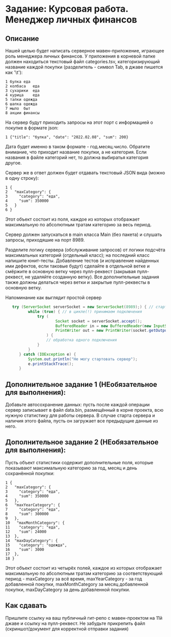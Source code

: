 # Задание: Курсовая работа. Менеджер личных финансов
## Описание

Нашей целью будет написать серверное мавен-приложение, играющее роль менеджера личных финансов. У приложения в корневой папке должен находиться текстовый файл categories.tsv, категоризирующий название каждой покупки (разделитель - символ Tab, в джаве пишется как '\t'):
```
1 булка	еда
2 колбаса	еда
3 сухарики	еда
4 курица	еда
5 тапки	одежда
6 шапка	одежда
7 мыло	быт
8 акции	финансы
```

На сервер будут приходить запросы на этот порт с информацией о покупке в формате json:
```
1 {"title": "булка", "date": "2022.02.08", "sum": 200}
```
Дата будет именно в таком формате - год.месяц.число. Обратите внимание, что приходит название покупки, а не категория. Если названия в файле категорий нет, то должна выбиратья категория другое.

Сервер же в ответ должен будет отдавать текстовый JSON вида (можно в одну строку):
```
1 {
2   "maxCategory": {
3     "category": "еда",
4     "sum": 350000
5   }
6 }
```
Этот объект состоит из поля, каждое из которых отображает максимальную по абсолютным тратам категорию за весь период.

Сервер должен запускаться в main класса Main (без пакета) и слушать запросы, приходяшие на порт 8989.

Разделите логику сервера (обслуживание запросов) от логики подсчёта максимальных категорий (отдельный класс); на последний класс напишите юнит-тесты. Добавление тестов (и исправление найденных ими дефектов, если таковые будут) сделайте в отдельной ветке и смёржите в основную ветку через пулл-реквест (закрывая пулл-реквест, не удаляйте созданную ветку). Все дополнительные задания также должны делаться через ветки и закрытые пулл-реквесты в основную ветку.

Напоминание как выглядит простой сервер
```java 
   try (ServerSocket serverSocket = new ServerSocket(8989);) { // стартуем сервер один(!) раз
          while (true) { // в цикле(!) принимаем подключения
              try (
                      Socket socket = serverSocket.accept();
                      BufferedReader in = new BufferedReader(new InputStreamReader(socket.getInputStream()));
                      PrintWriter out = new PrintWriter(socket.getOutputStream());
                  ) {
                  // обработка одного подключения
              }
          }
      } catch (IOException e) {
          System.out.println("Не могу стартовать сервер");
          e.printStackTrace();
      }
```
## Дополнительное задание 1 (НЕобязательное для выполнения):
Добавьте автосохранение данных: пусть после каждой операции сервер записывает в файл data.bin, размещённый в корне проекта, всю нужную статистику для работы сервера. В случае старта сервера и наличия этого файла, пусть он загружает все предыдущие данные из него.

## Дополнительное задание 2 (НЕобязательное для выполнения):
Пусть объект статистики содержит дополнительные поля, которые показывают максимальную категорию за год, месяц и день сохранённой покупки:
```
1 {
2   "maxCategory": {
3     "category": "еда",
4     "sum": 350000
5   },
6   "maxYearCategory": {
7     "category": "еда",
8     "sum": 300000
9   },
10   "maxMonthCategory": {
11    "category": "еда",
12    "sum": 24000
13  },
14  "maxDayCategory": {
15    "category": "одежда",
16    "sum": 3000
17  },
18 }
```
Этот объект состоит из четырёх полей, каждое из которых отображает максимальную по абсолютным тратам категорию за соответствующий период - maxCategory за всё время, maxYearCategory - за год добавленной покупки, maxMonthCategory за месяц добавленной покупки, maxDayCategory за день добавленной покупки.

## Как сдавать
Пришлите ссылку на ваш публичный гит-репо с мавен-проектом на 11й джаве и ссылку на пулл-реквест.
Не забудьте прикрепить файл (скриншот/документ для корректной отправки задания)